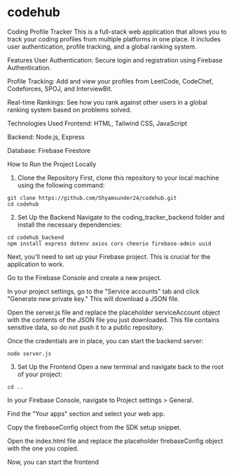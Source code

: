 # codehub
Coding Profile Tracker
This is a full-stack web application that allows you to track your coding profiles from multiple platforms in one place. It includes user authentication, profile tracking, and a global ranking system.

Features
User Authentication: Secure login and registration using Firebase Authentication.

Profile Tracking: Add and view your profiles from LeetCode, CodeChef, Codeforces, SPOJ, and InterviewBit.

Real-time Rankings: See how you rank against other users in a global ranking system based on problems solved.

Technologies Used
Frontend: HTML, Tailwind CSS, JavaScript

Backend: Node.js, Express

Database: Firebase Firestore

How to Run the Project Locally
1. Clone the Repository
First, clone this repository to your local machine using the following command:
```
git clone https://github.com/Shyamsunder24/codehub.git
cd codehub
```
2. Set Up the Backend
Navigate to the coding_tracker_backend folder and install the necessary dependencies:
```
cd codehub_backend
npm install express dotenv axios cors cheerio firebase-admin uuid
```

Next, you'll need to set up your Firebase project. This is crucial for the application to work.

Go to the Firebase Console and create a new project.

In your project settings, go to the "Service accounts" tab and click "Generate new private key." This will download a JSON file.

Open the server.js file and replace the placeholder serviceAccount object with the contents of the JSON file you just downloaded. This file contains sensitive data, so do not push it to a public repository.

Once the credentials are in place, you can start the backend server:

```
node server.js
```

3. Set Up the Frontend
Open a new terminal and navigate back to the root of your project:

```
cd ..
```

In your Firebase Console, navigate to Project settings > General.

Find the "Your apps" section and select your web app.

Copy the firebaseConfig object from the SDK setup snippet.

Open the index.html file and replace the placeholder firebaseConfig object with the one you copied.

Now, you can start the frontend 
